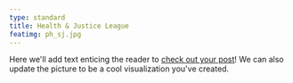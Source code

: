 ```yaml
---
type: standard
title: Health & Justice League
featimg: ph_sj.jpg
---
```


Here we'll add text enticing the reader to <a href="https://stat231-f20.github.io/Blog-HealthAndJusticeLeague//" target="blank">check out your post</a>!  We can also update the picture to be a cool visualization you've created.